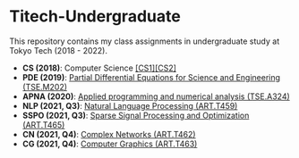 # Titech-Undergraduate
This repository contains my class assignments in undergraduate study at Tokyo Tech (2018 - 2022).
- **CS (2018)**: Computer Science [[CS1]](http://www.ocw.titech.ac.jp/index.php?module=General&action=T0300&GakubuCD=7&KamokuCD=110800&KougiCD=201811489&Nendo=2018&vid=03&lang=EN)[[CS2]](http://www.ocw.titech.ac.jp/index.php?module=General&action=T0300&GakubuCD=7&KamokuCD=110800&KougiCD=201811490&Nendo=2018&vid=03&lang=EN)
- **PDE (2019)**: [Partial Differential Equations for Science and Engineering (TSE.M202)](http://www.ocw.titech.ac.jp/index.php?module=General&action=T0300&JWC=201902680&lang=EN)
- **APNA (2020)**: [Applied programming and numerical analysis (TSE.A324)](http://www.ocw.titech.ac.jp/index.php?module=General&action=T0300&JWC=202018090&lang=EN)
- **NLP (2021, Q3)**: [Natural Language Processing (ART.T459)](http://www.ocw.titech.ac.jp/index.php?module=General&action=T0300&GakubuCD=4&GakkaCD=342305&KeiCD=23&course=5&KougiCD=202104846&Nendo=2021&lang=EN&vid=03)
- **SSPO (2021, Q3)**: [Sparse Signal Processing and Optimization (ART.T465)](http://www.ocw.titech.ac.jp/index.php?module=General&action=T0300&GakubuCD=4&GakkaCD=342205&KeiCD=22&course=5&KougiCD=202127940&Nendo=2021&lang=EN&vid=03)
- **CN (2021, Q4)**: [Complex Networks (ART.T462)](http://www.ocw.titech.ac.jp/index.php?module=General&action=T0300&JWC=202104847&lang=EN)
- **CG (2021, Q4)**: [Computer Graphics (ART.T463)](http://www.ocw.titech.ac.jp/index.php?module=General&action=T0300&JWC=202104843&lang=EN)